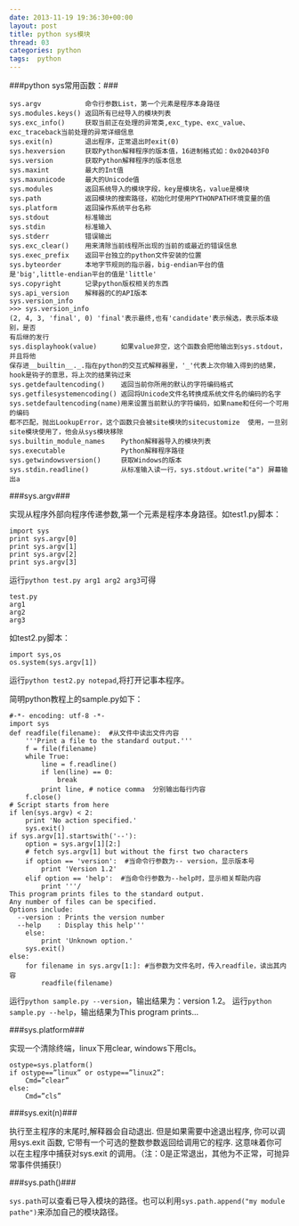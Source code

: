 ```yaml
---
date: 2013-11-19 19:36:30+00:00
layout: post
title: python sys模块
thread: 03
categories: python
tags:  python
---
```


###python sys常用函数：###

	sys.argv           命令行参数List，第一个元素是程序本身路径 
	sys.modules.keys() 返回所有已经导入的模块列表 
	sys.exc_info()     获取当前正在处理的异常类,exc_type、exc_value、
	exc_traceback当前处理的异常详细信息 
	sys.exit(n)        退出程序，正常退出时exit(0) 
	sys.hexversion     获取Python解释程序的版本值，16进制格式如：0x020403F0 
	sys.version        获取Python解释程序的版本信息 
	sys.maxint         最大的Int值 
	sys.maxunicode     最大的Unicode值 
	sys.modules        返回系统导入的模块字段，key是模块名，value是模块 
	sys.path           返回模块的搜索路径，初始化时使用PYTHONPATH环境变量的值 
	sys.platform       返回操作系统平台名称 
	sys.stdout         标准输出
	sys.stdin          标准输入
	sys.stderr         错误输出
	sys.exc_clear()    用来清除当前线程所出现的当前的或最近的错误信息
	sys.exec_prefix    返回平台独立的python文件安装的位置
	sys.byteorder      本地字节规则的指示器，big-endian平台的值
	是'big',little-endian平台的值是'little'
	sys.copyright      记录python版权相关的东西
	sys.api_version    解释器的C的API版本
	sys.version_info 
	>>> sys.version_info
	(2, 4, 3, 'final', 0) 'final'表示最终,也有'candidate'表示候选，表示版本级别，是否
	有后继的发行
	sys.displayhook(value)      如果value非空，这个函数会把他输出到sys.stdout，并且将他
	保存进__builtin__._.指在python的交互式解释器里，'_'代表上次你输入得到的结果，
	hook是钩子的意思，将上次的结果钩过来
	sys.getdefaultencoding()    返回当前你所用的默认的字符编码格式
	sys.getfilesystemencoding() 返回将Unicode文件名转换成系统文件名的编码的名字
	sys.setdefaultencoding(name)用来设置当前默认的字符编码，如果name和任何一个可用的编码
	都不匹配，抛出LookupError，这个函数只会被site模块的sitecustomize	使用，一旦别
	site模块使用了，他会从sys模块移除
	sys.builtin_module_names    Python解释器导入的模块列表 
	sys.executable              Python解释程序路径 
	sys.getwindowsversion()     获取Windows的版本 
	sys.stdin.readline()        从标准输入读一行，sys.stdout.write("a") 屏幕输出a

###sys.argv###

 实现从程序外部向程序传递参数,第一个元素是程序本身路径。如test1.py脚本：

	import sys
	print sys.argv[0]
	print sys.argv[1]
	print sys.argv[2]
	print sys.argv[3]

 运行`python test.py arg1 arg2 arg3`可得

	test.py
	arg1
	arg2
	arg3

 如test2.py脚本：

	import sys,os
	os.system(sys.argv[1])
 运行`python test2.py notepad`,将打开记事本程序。

 简明python教程上的sample.py如下：

	#-*- encoding: utf-8 -*-   
	import sys
	def readfile(filename):  #从文件中读出文件内容
	    '''Print a file to the standard output.'''
	    f = file(filename)
	    while True:
	        line = f.readline()
	        if len(line) == 0:
	            break
	        print line, # notice comma  分别输出每行内容
	    f.close()
	# Script starts from here
	if len(sys.argv) < 2:
	    print 'No action specified.'
	    sys.exit()
	if sys.argv[1].startswith('--'):
	    option = sys.argv[1][2:]
	    # fetch sys.argv[1] but without the first two characters
	    if option == 'version':  #当命令行参数为-- version，显示版本号
	        print 'Version 1.2'
	    elif option == 'help':  #当命令行参数为--help时，显示相关帮助内容
	        print '''/
	This program prints files to the standard output.
	Any number of files can be specified.
	Options include:
	  --version : Prints the version number
	  --help    : Display this help'''
	    else:
	        print 'Unknown option.'
	    sys.exit()
	else:
	    for filename in sys.argv[1:]: #当参数为文件名时，传入readfile，读出其内容
	        readfile(filename)

 运行`python sample.py --version`，输出结果为：version 1.2。
 运行`python sample.py --help`，输出结果为This program prints...


###sys.platform###

 实现一个清除终端，linux下用clear, windows下用cls。

	ostype=sys.platform()
	if ostype==”linux” or ostype==”linux2”:
		Cmd=”clear”
	else:
  		Cmd=”cls”

###sys.exit(n)###

 执行至主程序的末尾时,解释器会自动退出. 但是如果需要中途退出程序, 你可以调用sys.exit 函数, 它带有一个可选的整数参数返回给调用它的程序. 这意味着你可以在主程序中捕获对sys.exit 的调用。（注：0是正常退出，其他为不正常，可抛异常事件供捕获!）

###sys.path()###

 `sys.path`可以查看已导入模块的路径。也可以利用`sys.path.append("my module pathe")`来添加自己的模块路径。